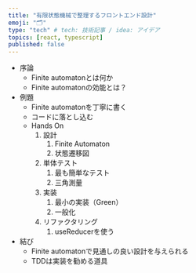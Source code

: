 ```yaml
---
title: "有限状態機械で整理するフロントエンド設計"
emoji: "🗂"
type: "tech" # tech: 技術記事 / idea: アイデア
topics: [react, typescript]
published: false
---
```


- 序論
  - Finite automatonとは何か
  - Finite automatonの効能とは？
- 例題
  - Finite automatonを丁寧に書く
  - コードに落とし込む
  - Hands On
    1. 設計
       1. Finite Automaton
       2. 状態遷移図
    2. 単体テスト
       1. 最も簡単なテスト
       2. 三角測量
    3. 実装
       1. 最小の実装（Green）
       2. 一般化
    4. リファクタリング
       1. useReducerを使う
- 結び
  - Finite automatonで見通しの良い設計を与えられる
  - TDDは実装を勧める道具
